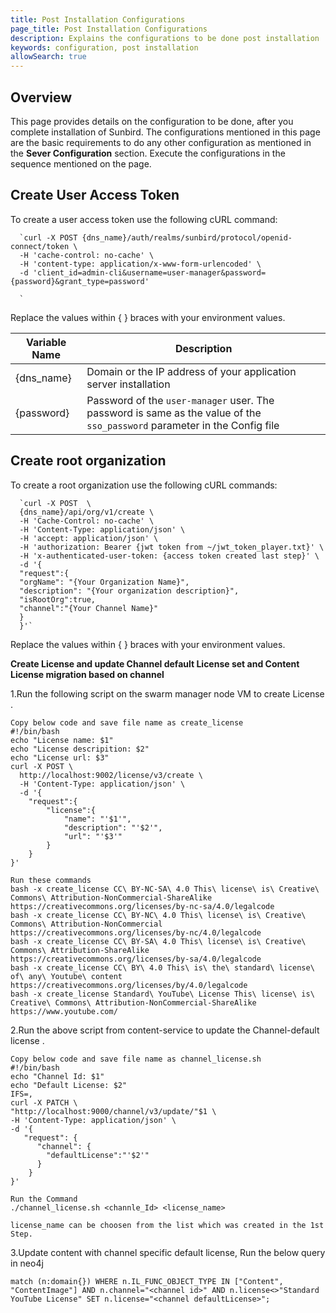 ```yaml
---
title: Post Installation Configurations
page_title: Post Installation Configurations
description: Explains the configurations to be done post installation
keywords: configuration, post installation
allowSearch: true
---
```



## Overview

This page provides details on the configuration to be done, after you complete installation of Sunbird. The configurations mentioned in this page are the basic requirements to do any other configuration as mentioned in the **Sever Configuration** section. Execute the configurations in the sequence mentioned on the page.    


## Create User Access Token

To create a user access token use the following cURL command: 

   
      `curl -X POST {dns_name}/auth/realms/sunbird/protocol/openid-connect/token \
      -H 'cache-control: no-cache' \
      -H 'content-type: application/x-www-form-urlencoded' \
      -d 'client_id=admin-cli&username=user-manager&password={password}&grant_type=password'

      `
Replace the values within { } braces with your environment values.

| **Variable Name**| **Description**|
|------------------|----------------|
|{dns_name} |Domain or the IP address of your application server installation|
|{password} |Password of the `user-manager` user. The password is same as the value of the `sso_password` parameter in the Config file|

## Create root organization
To create a root organization use the following cURL commands: 

      `curl -X POST  \
      {dns_name}/api/org/v1/create \
      -H 'Cache-Control: no-cache' \
      -H 'Content-Type: application/json' \
      -H 'accept: application/json' \
      -H 'authorization: Bearer {jwt token from ~/jwt_token_player.txt}' \
      -H 'x-authenticated-user-token: {access token created last step}' \
      -d '{
      "request":{
      "orgName": "{Your Organization Name}",
      "description": "{Your organization description}",
      "isRootOrg":true,
      "channel":"{Your Channel Name}"
      }
      }'`

Replace the values within { } braces with your environment values.


**Create License and update Channel default License set and Content License migration based on channel**

1.Run the following script on the swarm manager node VM to create License .
 
```
Copy below code and save file name as create_license
#!/bin/bash
echo "License name: $1"
echo "License descripition: $2"
echo "License url: $3"
curl -X POST \
  http://localhost:9002/license/v3/create \
  -H 'Content-Type: application/json' \
  -d '{
    "request":{
        "license":{
            "name": "'$1'",
            "description": "'$2'",
            "url": "'$3'"
        }
    }
}'

Run these commands
bash -x create_license CC\ BY-NC-SA\ 4.0 This\ license\ is\ Creative\ Commons\ Attribution-NonCommercial-ShareAlike https://creativecommons.org/licenses/by-nc-sa/4.0/legalcode
bash -x create_license CC\ BY-NC\ 4.0 This\ license\ is\ Creative\ Commons\ Attribution-NonCommercial  https://creativecommons.org/licenses/by-nc/4.0/legalcode
bash -x create_license CC\ BY-SA\ 4.0 This\ license\ is\ Creative\ Commons\ Attribution-ShareAlike https://creativecommons.org/licenses/by-sa/4.0/legalcode
bash -x create_license CC\ BY\ 4.0 This\ is\ the\ standard\ license\ of\ any\ Youtube\ content https://creativecommons.org/licenses/by/4.0/legalcode
bash -x create_license Standard\ YouTube\ License This\ license\ is\ Creative\ Commons\ Attribution-NonCommercial-ShareAlike https://www.youtube.com/
```

2.Run the above script from content-service to update the Channel-default license .  

```
Copy below code and save file name as channel_license.sh
#!/bin/bash
echo "Channel Id: $1"
echo "Default License: $2"
IFS=,
curl -X PATCH \
"http://localhost:9000/channel/v3/update/"$1 \
-H 'Content-Type: application/json' \
-d '{
   "request": {
      "channel": {
        "defaultLicense":"'$2'"
      }
    }
}'

Run the Command
./channel_license.sh <channle_Id> <license_name>

license_name can be choosen from the list which was created in the 1st Step.
```

3.Update content with channel specific default license, Run the below query in neo4j

```
match (n:domain{}) WHERE n.IL_FUNC_OBJECT_TYPE IN ["Content", "ContentImage"] AND n.channel="<channel id>" AND n.license<>"Standard YouTube License" SET n.license="<channel defaultLicense>";
```

